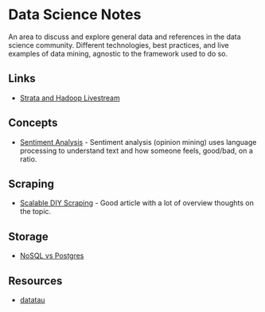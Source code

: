 Data Science Notes
===

An area to discuss and explore general data and references in the data science community. Different technologies, best practices, and live examples of data mining, agnostic to the framework used to do so.


Links
---

* [Strata and Hadoop Livestream](http://original.livestream.com/oreillystrata)


Concepts
---
* [Sentiment Analysis](https://en.wikipedia.org/wiki/Sentiment_analysis) - Sentiment analysis (opinion mining) uses language processing to understand text and how someone feels, good/bad, on a ratio.

Scraping
---
* [Scalable DIY Scraping](http://learn.scrapehero.com/scalable-do-it-yourself-scraping-how-to-build-and-run-scrapers-on-a-large-scale/) - Good article with a lot of overview thoughts on the topic.


Storage
---
* [NoSQL vs Postgres](http://www.aptuz.com/blog/is-postgres-nosql-database-better-than-mongodb/)


Resources
---

* [datatau](http://www.datatau.com/)
